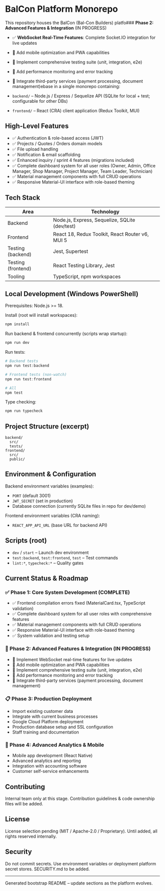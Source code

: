 # BalCon Platform Monorepo

This repository houses the BalCon (Bal-Con Builders) platfo### **Phase 2: Advanced Features & Integration** (IN PROGRESS)
- ✅ **WebSocket Real-Time Features**: Complete Socket.IO integration for live updates
- 🔄 Add mobile optimization and PWA capabilities
- 🔄 Implement comprehensive testing suite (unit, integration, e2e)
- 🔄 Add performance monitoring and error tracking
- 🔄 Integrate third-party services (payment processing, document management)ebase in a single monorepo containing:

- `backend/` – Node.js / Express / Sequelize API (SQLite for local + test; configurable for other DBs)
- `frontend/` – React (CRA) client application (Redux Toolkit, MUI)

## High-Level Features
- ✅ Authentication & role-based access (JWT)  
- ✅ Projects / Quotes / Orders domain models  
- ✅ File upload handling  
- ✅ Notification & email scaffolding  
- ✅ Enhanced inquiry / sprint 4 features (migrations included)
- ✅ Complete dashboard system for all user roles (Owner, Admin, Office Manager, Shop Manager, Project Manager, Team Leader, Technician)
- ✅ Material management components with full CRUD operations
- ✅ Responsive Material-UI interface with role-based theming  

## Tech Stack
| Area | Technology |
|------|------------|
| Backend | Node.js, Express, Sequelize, SQLite (dev/test) |
| Frontend | React 18, Redux Toolkit, React Router v6, MUI 5 |
| Testing (backend) | Jest, Supertest |
| Testing (frontend) | React Testing Library, Jest |
| Tooling | TypeScript, npm workspaces |

## Local Development (Windows PowerShell)
Prerequisites: Node.js >= 18.

Install (root will install workspaces):
```powershell
npm install
```

Run backend & frontend concurrently (scripts wrap startup):
```powershell
npm run dev
```

Run tests:
```powershell
# Backend tests
npm run test:backend

# Frontend tests (non-watch)
npm run test:frontend

# All
npm test
```

Type checking:
```powershell
npm run typecheck
```

## Project Structure (excerpt)
```
backend/
  src/
  tests/
frontend/
  src/
  public/
```

## Environment & Configuration
Backend environment variables (examples):
- `PORT` (default 3001)
- `JWT_SECRET` (set in production)
- Database connection (currently SQLite files in repo for dev/demo)

Frontend environment variables (CRA naming):
- `REACT_APP_API_URL` (base URL for backend API)

## Scripts (root)
- `dev` / `start` – Launch dev environment
- `test:backend`, `test:frontend`, `test` – Test commands
- `lint:*`, `typecheck:*` – Quality gates

## Current Status & Roadmap

### ✅ Phase 1: Core System Development (COMPLETE)
- ✅ Frontend compilation errors fixed (MaterialCard.tsx, TypeScript validation)
- ✅ Complete dashboard system for all user roles with comprehensive features
- ✅ Material management components with full CRUD operations
- ✅ Responsive Material-UI interface with role-based theming
- ✅ System validation and testing setup

### 🔄 Phase 2: Advanced Features & Integration (IN PROGRESS)
- 🔄 Implement WebSocket real-time features for live updates
- 🔄 Add mobile optimization and PWA capabilities
- 🔄 Implement comprehensive testing suite (unit, integration, e2e)
- 🔄 Add performance monitoring and error tracking
- 🔄 Integrate third-party services (payment processing, document management)

### 📋 Phase 3: Production Deployment
- Import existing customer data
- Integrate with current business processes
- Google Cloud Platform deployment
- Production database setup and SSL configuration
- Staff training and documentation

### 🚀 Phase 4: Advanced Analytics & Mobile
- Mobile app development (React Native)
- Advanced analytics and reporting
- Integration with accounting software
- Customer self-service enhancements

## Contributing
Internal team only at this stage. Contribution guidelines & code ownership files will be added.

## License
License selection pending (MIT / Apache-2.0 / Proprietary). Until added, all rights reserved internally.

## Security
Do not commit secrets. Use environment variables or deployment platform secret stores. SECURITY.md to be added.

---
Generated bootstrap README – update sections as the platform evolves.
